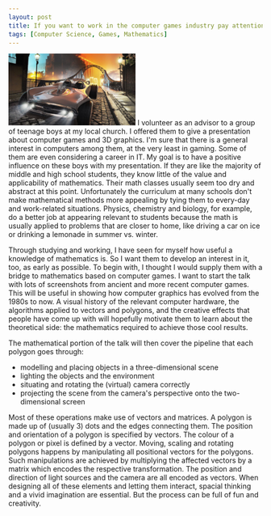 ```yaml
---
layout: post
title: If you want to work in the computer games industry pay attention in math class
tags: [Computer Science, Games, Mathematics]
---
```


<img class="floatright" width="50%" src="/images/computer-graphics.jpg" />
I volunteer as an advisor to a group of teenage boys at my local church. I offered them to give a presentation about computer games and 3D graphics. I'm sure that there is a general interest in computers among them, at the very least in gaming. Some of them are even considering a career in IT. My goal is to have a positive influence on these boys with my presentation. If they are like the majority of middle and high school students, they know little of the value and applicability of mathematics. Their math classes usually seem too dry and abstract at this point. Unfortunately the curriculum at many schools don't make mathematical methods more appealing by tying them to every-day and work-related situations. Physics, chemistry and biology, for example, do a better job at appearing relevant to students because the math is usually applied to problems that are closer to home, like driving a car on ice or drinking a lemonade in summer vs. winter.

Through studying and working, I have seen for myself how useful a knowledge of mathematics is. So I want them to develop an interest in it, too, as early as possible. To begin with, I thought I would supply them with a bridge to mathematics based on computer games. I want to start the talk with lots of screenshots from ancient and more recent computer games. This will be useful in showing how computer graphics has evolved from the 1980s to now. A visual history of the relevant computer hardware, the algorithms applied to  vectors and polygons, and the creative effects that people have come up with will hopefully motivate them to learn about the theoretical side: the mathematics required to achieve those cool results.

The mathematical portion of the talk will then cover the pipeline that each polygon goes through:
- modelling and placing objects in a three-dimensional scene
- lighting the objects and the environment
- situating and rotating the (virtual) camera correctly
- projecting the scene from the camera's perspective onto the two-dimensional screen

Most of these operations make use of vectors and matrices. A polygon is made up of (usually 3) dots and the edges connecting them. The position and orientation of a polygon is specified by vectors. The colour of a polygon or pixel is defined by a vector. Moving, scaling and rotating polygons happens by manipulating all positional vectors for the polygons. Such manipulations are achieved by multiplying the affected vectors by a matrix which encodes the respective transformation. The position and direction of light sources and the camera are all encoded as vectors. When designing all of these elements and letting them interact, spacial thinking and a vivid imagination are essential. But the process can be full of fun and creativity.